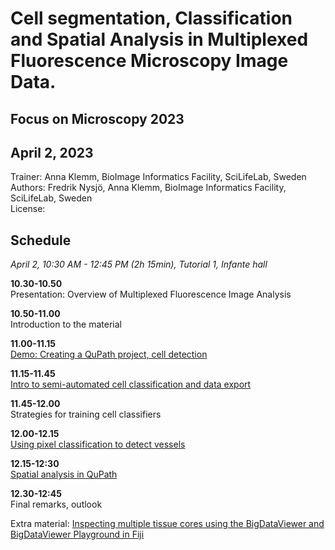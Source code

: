 # Cell segmentation, Classification and Spatial Analysis in Multiplexed Fluorescence Microscopy Image Data.
## Focus on Microscopy 2023
## April 2, 2023
Trainer: Anna Klemm, BioImage Informatics Facility, SciLifeLab, Sweden  
Authors: Fredrik Nysjö, Anna Klemm, BioImage Informatics Facility, SciLifeLab, Sweden  
License:  

## Schedule
*April 2, 10:30 AM - 12:45 PM (2h 15min), Tutorial 1, Infante hall*

**10.30-10.50**   
Presentation: Overview of Multiplexed Fluorescence Image Analysis 

**10.50-11.00**  
Introduction to the material  

**11.00-11.15**  
[Demo: Creating a QuPath project, cell detection](multiplexed_celldetection_cellclassification.md)

**11.15-11.45**  
[Intro to semi-automated cell classification and data export](multiplexed_celldetection_cellclassification.md#cell-classification)  

**11.45-12.00**  
Strategies for training cell classifiers 

**12.00-12.15**  
[Using pixel classification to detect vessels](pixelclassification.md)  

**12.15-12:30**  
[Spatial analysis in QuPath](pixelclassification.md#spatial-analysis.md)

**12.30-12:45**  
Final remarks, outlook  

Extra material: [Inspecting multiple tissue cores using the BigDataViewer and BigDataViewer Playground in Fiji](bdvPlayground.md)


